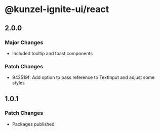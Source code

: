 # @kunzel-ignite-ui/react

## 2.0.0

### Major Changes

- Included tooltip and toast components

### Patch Changes

- 942519f: Add option to pass reference to TextInput and adjust some styles

## 1.0.1

### Patch Changes

- Packages published
